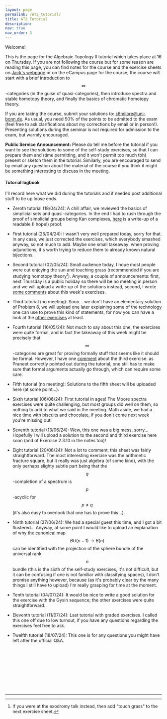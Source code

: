 ```yaml
---
layout: page
permalink: /AT2_tutorial/
title: AT2 Tutorial
description:
nav: true
nav_order: 3
---
```


Welcome!

This is the page for the Algebraic Topology II tutorial which takes place at 16 on Thursday. If you are not following the course but for some reason are reading this page, you can find notes for the course and the exercise sheets on [Jack's webpage](https://sites.google.com/view/jackmdavies/teaching?authuser=0) or on the eCampus page for the course; the course will start with a brief introduction to $$\infty$$-categories (in the guise of quasi-categories), then introduce spectra and stable homotopy theory, and finally the basics of chromatic homotopy theory.

If you are taking the course, submit your solutions to: s6milore@uni-bonn.de. As usual, you need 50% of the points to be admitted to the exam (feel free to ask clarifications about my corrections by email or in person!). Presenting solutions during the seminar is not required for admission to the exam, but warmly encouraged.

**Public Service Announcement:** Please do tell me before the tutorial if you want to see the solutions to some of the self-study exercises, so that I can prepare them and (time permitting, and it won't permit too much tbh) present or sketch them in the tutorial. Similarly, you are encouraged to send by email any question about the material of the course if you think it might be something interesting to discuss in the meeting.

#### Tutorial logbook

I'll record here what we did during the tutorials and if needed post additional stuff to tie up loose ends.

- Zeroth tutorial (18/04/24): A chill affair, we reviewed the basics of simplicial sets and quasi-categories. In the end I had to rush through the proof of simplicial groups being Kan complexes, [here]({{https://lrnmhl.github.io}}/assets/pdf/AT2Tutorial/AT2Tutorial0_Loose_Ends.pdf) is a write-up of a readable (I hope!) proof.

- First tutorial (25/04/24): I wasn't very well prepared today, sorry for that. In any case, we just corrected the exercises, which everybody smashed anyway, so not much to add. Maybe one small takeaway: when proving adjunctions, it's worth trying to reduce them to already known natural bijections.

- Second tutorial (02/05/24): Small audience today, I hope most people were out enjoying the sun and touching grass (recommended if you are studying homotopy theory[^1]). Anyway, a couple of announcements: first, next Thursday is a public holiday so there will be no meeting in person and we will upload a write-up of the solutions instead, second, I wrote [some comments]({{https://lrnmhl.github.io}}/assets/pdf/AT2Tutorial/AT2Tutorial2_Loose_Ends.pdf) about this week's exercises.

- Third tutorial (no meeting): Sooo... we don't have an elementary solution of Problem 8, we will upload one later explaining some of the technology one can use to prove this kind of statements, for now you can have a look at the [other exercises]({{https://lrnmhl.github.io}}/assets/pdf/AT2Tutorial/AT2Tutorial3_Partial_Solution.pdf) at least.

- Fourth tutorial (16/05/24): Not much to say about this one, the exercises were quite formal, and in fact the takeaway of this week might be precisely that $$\infty$$-categories are great for proving formally stuff that seems like it should be formal. However, I have one [comment]({{https://lrnmhl.github.io}}/assets/pdf/AT2Tutorial/AT2Tutorial4_Loose_Ends.pdf) about the third exercise: as Praneet correctly pointed out during the tutorial, one still has to make sure that formal arguments actually go through, which can require some care.

- Fifth tutorial (no meeting): Solutions to the fifth sheet will be uploaded here (at some point...).

- Sixth tutorial (06/06/24): First tutorial in ages! The Moore spectra exercises were quite challenging, but most groups did well on them, so nothing to add to what we said in the meeting. Math aside, we had a nice time with biscuits and chocolate, if you don't come next week you're missing out!

- Seventh tutorial (13/06/24): Wew, this one was a big mess, sorry... Hopefully I will upload a solution to the second and third exercise here soon (and of Exercise 2.3.10 in the notes too)!

- Eight tutorial (20/06/24): Not a lot to comment, this sheet was fairly straightforward. The most interesting exercise was the arithmetic fracture square, but it really was just algebra (of some kind), with the only perhaps slighty subtle part being that the $$q$$-completion of a spectrum is $$p$$-acyclic for $$p\neq q$$ (it's also easy to overlook that one has to prove this...).

- Ninth tutorial (27/06/24): We had a special guest this time, and I got a bit flustered... Anyway, at some point I would like to upload an explanation of why the canonical map $$BU(n-1)\rightarrow B(n)$$ can be identified with the projection of the sphere bundle of the universal rank $$n$$ bundle (this is the sixth of the self-study exercises, it's not difficult, but it can be confusing if one is not familiar with classifying spaces), I don't promise anything however, because (as it's probably clear by the many things I still have to upload) I'm really grasping for time at the moment.

- Tenth tutorial (04/07/24): It would be nice to write a good solution for the exercise with the Gysin sequence; the other exercises were quite straightforward.

- Eleventh tutorial (11/07/24): Last tutorial with graded exercises. I called this one off due to low turnout, if you have any questions regarding the exercises feel free to ask.

- Twelfth tutorial (18/07/24): This one is for any questions you might have left after the official Q&A.

<br/><br/>
<br/><br/>
<br/><br/>
<br/><br/>

<hr>

[^1]: If you were at the exodromy talk instead, then add "touch grass" to the next exercise sheet.
